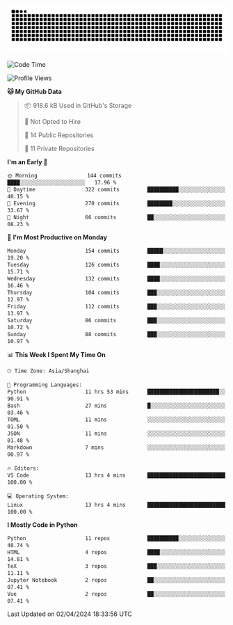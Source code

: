 ![](https://raw.githubusercontent.com/BorisYang326/BorisYang326/output/github-contribution-grid-snake-dark.svg)

<!--START_SECTION:waka-->
![Code Time](http://img.shields.io/badge/Code%20Time-65%20hrs%2043%20mins-blue)

![Profile Views](http://img.shields.io/badge/Profile%20Views-0-blue)

**🐱 My GitHub Data** 

> 📦 918.6 kB Used in GitHub's Storage 
 > 
> 🚫 Not Opted to Hire
 > 
> 📜 14 Public Repositories 
 > 
> 🔑 11 Private Repositories 
 > 
**I'm an Early 🐤** 

```text
🌞 Morning                144 commits         ████░░░░░░░░░░░░░░░░░░░░░   17.96 % 
🌆 Daytime                322 commits         ██████████░░░░░░░░░░░░░░░   40.15 % 
🌃 Evening                270 commits         ████████░░░░░░░░░░░░░░░░░   33.67 % 
🌙 Night                  66 commits          ██░░░░░░░░░░░░░░░░░░░░░░░   08.23 % 
```
📅 **I'm Most Productive on Monday** 

```text
Monday                   154 commits         █████░░░░░░░░░░░░░░░░░░░░   19.20 % 
Tuesday                  126 commits         ████░░░░░░░░░░░░░░░░░░░░░   15.71 % 
Wednesday                132 commits         ████░░░░░░░░░░░░░░░░░░░░░   16.46 % 
Thursday                 104 commits         ███░░░░░░░░░░░░░░░░░░░░░░   12.97 % 
Friday                   112 commits         ███░░░░░░░░░░░░░░░░░░░░░░   13.97 % 
Saturday                 86 commits          ███░░░░░░░░░░░░░░░░░░░░░░   10.72 % 
Sunday                   88 commits          ███░░░░░░░░░░░░░░░░░░░░░░   10.97 % 
```


📊 **This Week I Spent My Time On** 

```text
🕑︎ Time Zone: Asia/Shanghai

💬 Programming Languages: 
Python                   11 hrs 53 mins      ███████████████████████░░   90.91 % 
Bash                     27 mins             █░░░░░░░░░░░░░░░░░░░░░░░░   03.46 % 
TOML                     11 mins             ░░░░░░░░░░░░░░░░░░░░░░░░░   01.50 % 
JSON                     11 mins             ░░░░░░░░░░░░░░░░░░░░░░░░░   01.48 % 
Markdown                 7 mins              ░░░░░░░░░░░░░░░░░░░░░░░░░   00.97 % 

🔥 Editors: 
VS Code                  13 hrs 4 mins       █████████████████████████   100.00 % 

💻 Operating System: 
Linux                    13 hrs 4 mins       █████████████████████████   100.00 % 
```

**I Mostly Code in Python** 

```text
Python                   11 repos            ██████████░░░░░░░░░░░░░░░   40.74 % 
HTML                     4 repos             ████░░░░░░░░░░░░░░░░░░░░░   14.81 % 
TeX                      3 repos             ███░░░░░░░░░░░░░░░░░░░░░░   11.11 % 
Jupyter Notebook         2 repos             ██░░░░░░░░░░░░░░░░░░░░░░░   07.41 % 
Vue                      2 repos             ██░░░░░░░░░░░░░░░░░░░░░░░   07.41 % 
```




 Last Updated on 02/04/2024 18:33:56 UTC
<!--END_SECTION:waka-->
